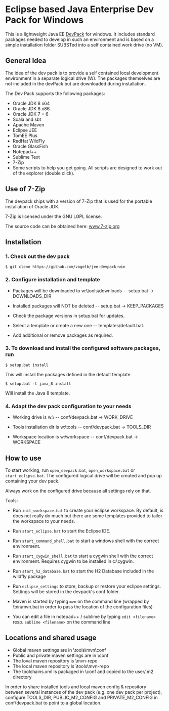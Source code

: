 # Eclipse based Java Enterprise Dev Pack for Windows

This is a lightweight Java EE [DevPack](http://blog.tknerr.de/blog/2014/10/09/devpack-philosophy-aka-works-on-your-machine/) for windows.
It includes standard packages needed to develop in such an environment and is based on a simple installation folder SUBSTed into a self contained work drive (no VM).


## General Idea

The idea of the dev pack is to provide a self contained local development environment in a separate logical drive (W).
The packages themselves are not included in the devPack but are downloaded during installation.

The Dev Pack supports the following packages:
- Oracle JDK 8 x64
- Oracle JDK 8 x86
- Oracle JDK 7 + 6
- Scala and sbt
- Apache Maven
- Eclipse JEE
- TomEE Plus
- RedHat WildFly
- Oracle GlassFish
- Notepad++
- Sublime Text
- 7-Zip
- Some scripts to help you get going. All scripts are designed to work out of the explorer (double click).

## Use of 7-Zip

The devpack ships with a version of 7-Zip that is used for the portable installation of Oracle JDK.

7-Zip is licensed under the GNU LGPL license.

The source code can be obtained here: www.7-zip.org

## Installation

### 1. Check out the dev pack

	$ git clone https://github.com/vogelb/jee-devpack-win
	
### 2. Configure installation and template
	
- Packages will be downloaded to w:\tools\downloads -- setup.bat -> DOWNLOADS_DIR

- Installed packages will NOT be deleted            -- setup.bat -> KEEP_PACKAGES

- Check the package versions in setup.bat for updates.
 
- Select a template or create a new one -- templates/default.bat.

- Add additional or remove packages as required.  

### 3. To download and install the configured software packages, run

	$ setup.bat install
	
This will install the packages defined in the default template.

	$ setup.bat -t java_8 install
	
Will install the Java 8 template.

	
	
### 4. Adapt the dev pack configuration to your needs

- Working drive is w:\                              -- conf/devpack.bat -> WORK_DRIVE

- Tools installation dir is w:\tools                -- conf/devpack.bat -> TOOLS_DIR

- Workspace location is w:\workspace                -- conf/devpack.bat -> WORKSPACE


## How to use

To start working, run `open_devpack.bat`, `open_workspace.bat` or `start_eclipse.bat`. The configured logical drive will be created and pop up containing your dev pack.

Always work on the configured drive because all settings rely on that.

Tools:

- Run `init_workspace.bat` to create your eclipse workspace. By default, is does not really do much but there are some templates provided to tailor the workspace to your needs.

- Run `start_eclipse.bat` to start the Eclipse IDE.

- Run `start_command_shell.bat` to start a windows shell with the correct environment.

- Run `start_cygwin_shell.bat` to start a cygwin shell with the correct environment. Requires cygwin to be installed in c:\cygwin.

- Run `start_h2_database.bat` to start the H2 Database included in the wildfly package

- Run `eclipse_settings` to store, backup or restore your eclipse settings. Settings will be stored in the devpack's conf folder.

- Maven is started by typing `mvn` on the command line (wrapped by \bin\mvn.bat in order to pass the location of the configuration files)

- You can edit a file in notepad++ / sublime by typing `edit <filename>` resp. `sublime <filename>` on the command line


## Locations and shared usage

- Global maven settings are in \tools\mvn\conf
- Public and private maven settings are in \conf
- The loval maven repository is \mvn-repo
- The local maven repository is \tools\mvn-repo
- The toolchains.xml is packaged in \conf and copied to the user/.m2 directory

In order to share installed tools and local maven config & repository between several instances of the dev pack (e.g. one dev pack per project), configure TOOLS_DIR, PUBLIC_M2_CONFIG and PRIVATE_M2_CONFIG in conf\devpack.bat to point to a global location.

